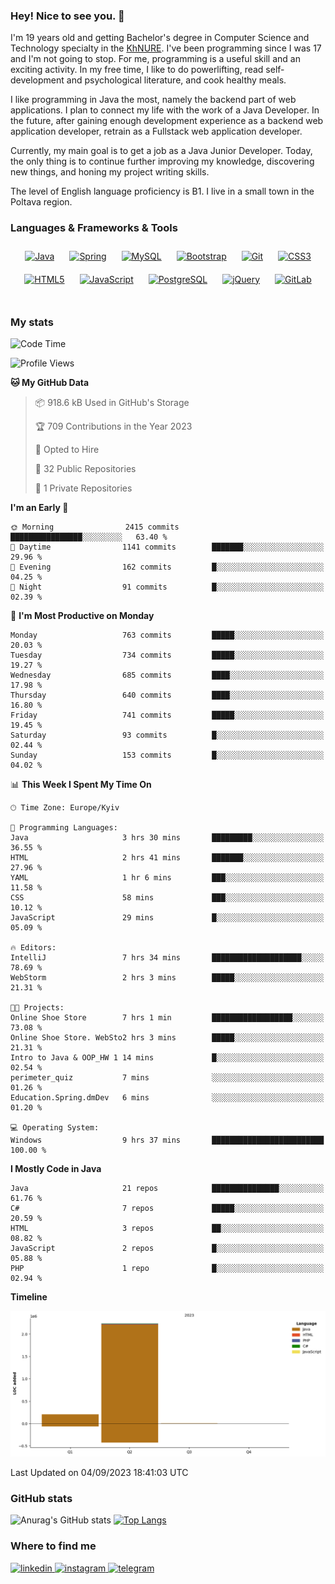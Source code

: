 ### Hey! Nice to see you. 👋

I'm 19 years old and getting Bachelor's degree in Computer Science and Technology
specialty in the [KhNURE][1]. I've been programming since I was 17 and I'm not going
to stop. For me, programming is a useful skill and an exciting activity. In my free
time, I like to do powerlifting, read self-development and psychological literature,
and cook healthy meals.

I like programming in Java the most, namely the backend part of web applications.
I plan to connect my life with the work of a Java Developer. In the future, after 
gaining enough development experience as a backend web application developer, 
retrain as a Fullstack web application developer. 

Currently, my main goal is to get a job as a Java Junior Developer. 
Today, the only thing is to continue further improving my knowledge, discovering 
new things, and honing my project writing skills.

The level of English language proficiency is B1. I live in a small town in the
Poltava region.

### Languages & Frameworks & Tools
<div align="center">  
<a href="https://www.java.com/" target="_blank"><img style="margin: 10px" src="https://profilinator.rishav.dev/skills-assets/java-original-wordmark.svg" alt="Java" height="50" /></a>
<a href="https://docs.spring.io/spring-framework/docs/3.0.x/reference/expressions.html#:~:text=The%20Spring%20Expression%20Language%20(SpEL,and%20basic%20string%20templating%20functionality." target="_blank"><img style="margin: 10px" src="https://profilinator.rishav.dev/skills-assets/springio-icon.svg" alt="Spring" height="50" /></a>
<a href="https://www.mysql.com/" target="_blank"><img style="margin: 10px" src="https://profilinator.rishav.dev/skills-assets/mysql-original-wordmark.svg" alt="MySQL" height="50" /></a>
<a href="https://getbootstrap.com/docs/3.4/javascript/" target="_blank"><img style="margin: 10px" src="https://profilinator.rishav.dev/skills-assets/bootstrap-plain.svg" alt="Bootstrap" height="50" /></a>  
<a href="https://github.com/" target="_blank"><img style="margin: 10px" src="https://profilinator.rishav.dev/skills-assets/git-scm-icon.svg" alt="Git" height="50" /></a>
<a href="https://www.w3schools.com/css/" target="_blank"><img style="margin: 10px" src="https://profilinator.rishav.dev/skills-assets/css3-original-wordmark.svg" alt="CSS3" height="50" /></a>  
<a href="https://en.wikipedia.org/wiki/HTML5" target="_blank"><img style="margin: 10px" src="https://profilinator.rishav.dev/skills-assets/html5-original-wordmark.svg" alt="HTML5" height="50" /></a>  
<a href="https://www.javascript.com/" target="_blank"><img style="margin: 10px" src="https://profilinator.rishav.dev/skills-assets/javascript-original.svg" alt="JavaScript" height="50" /></a>  
<a href="https://www.postgresql.org/" target="_blank"><img style="margin: 10px" src="https://profilinator.rishav.dev/skills-assets/postgresql-original-wordmark.svg" alt="PostgreSQL" height="50" /></a>  
<a href="https://jquery.com/" target="_blank"><img style="margin: 10px" src="https://profilinator.rishav.dev/skills-assets/jquery.png" alt="jQuery" height="50" /></a>
<a href="https://about.gitlab.com/" target="_blank"><img style="margin: 10px" src="https://profilinator.rishav.dev/skills-assets/gitlab.svg" alt="GitLab" height="50" /></a>  
</div>  

<br/>  

### My stats 

<!--START_SECTION:waka-->
![Code Time](http://img.shields.io/badge/Code%20Time-377%20hrs%2043%20mins-blue)

![Profile Views](http://img.shields.io/badge/Profile%20Views-0-blue)

**🐱 My GitHub Data** 

> 📦 918.6 kB Used in GitHub's Storage 
 > 
> 🏆 709 Contributions in the Year 2023
 > 
> 💼 Opted to Hire
 > 
> 📜 32 Public Repositories 
 > 
> 🔑 1 Private Repositories 
 > 
**I'm an Early 🐤** 

```text
🌞 Morning                2415 commits        ████████████████░░░░░░░░░   63.40 % 
🌆 Daytime                1141 commits        ███████░░░░░░░░░░░░░░░░░░   29.96 % 
🌃 Evening                162 commits         █░░░░░░░░░░░░░░░░░░░░░░░░   04.25 % 
🌙 Night                  91 commits          █░░░░░░░░░░░░░░░░░░░░░░░░   02.39 % 
```
📅 **I'm Most Productive on Monday** 

```text
Monday                   763 commits         █████░░░░░░░░░░░░░░░░░░░░   20.03 % 
Tuesday                  734 commits         █████░░░░░░░░░░░░░░░░░░░░   19.27 % 
Wednesday                685 commits         ████░░░░░░░░░░░░░░░░░░░░░   17.98 % 
Thursday                 640 commits         ████░░░░░░░░░░░░░░░░░░░░░   16.80 % 
Friday                   741 commits         █████░░░░░░░░░░░░░░░░░░░░   19.45 % 
Saturday                 93 commits          █░░░░░░░░░░░░░░░░░░░░░░░░   02.44 % 
Sunday                   153 commits         █░░░░░░░░░░░░░░░░░░░░░░░░   04.02 % 
```


📊 **This Week I Spent My Time On** 

```text
🕑︎ Time Zone: Europe/Kyiv

💬 Programming Languages: 
Java                     3 hrs 30 mins       █████████░░░░░░░░░░░░░░░░   36.55 % 
HTML                     2 hrs 41 mins       ███████░░░░░░░░░░░░░░░░░░   27.96 % 
YAML                     1 hr 6 mins         ███░░░░░░░░░░░░░░░░░░░░░░   11.58 % 
CSS                      58 mins             ███░░░░░░░░░░░░░░░░░░░░░░   10.12 % 
JavaScript               29 mins             █░░░░░░░░░░░░░░░░░░░░░░░░   05.09 % 

🔥 Editors: 
IntelliJ                 7 hrs 34 mins       ████████████████████░░░░░   78.69 % 
WebStorm                 2 hrs 3 mins        █████░░░░░░░░░░░░░░░░░░░░   21.31 % 

🐱‍💻 Projects: 
Online Shoe Store        7 hrs 1 min         ██████████████████░░░░░░░   73.08 % 
Online Shoe Store. WebSto2 hrs 3 mins        █████░░░░░░░░░░░░░░░░░░░░   21.31 % 
Intro to Java & OOP_HW 1 14 mins             █░░░░░░░░░░░░░░░░░░░░░░░░   02.54 % 
perimeter_quiz           7 mins              ░░░░░░░░░░░░░░░░░░░░░░░░░   01.26 % 
Education.Spring.dmDev   6 mins              ░░░░░░░░░░░░░░░░░░░░░░░░░   01.20 % 

💻 Operating System: 
Windows                  9 hrs 37 mins       █████████████████████████   100.00 % 
```

**I Mostly Code in Java** 

```text
Java                     21 repos            ███████████████░░░░░░░░░░   61.76 % 
C#                       7 repos             █████░░░░░░░░░░░░░░░░░░░░   20.59 % 
HTML                     3 repos             ██░░░░░░░░░░░░░░░░░░░░░░░   08.82 % 
JavaScript               2 repos             █░░░░░░░░░░░░░░░░░░░░░░░░   05.88 % 
PHP                      1 repo              █░░░░░░░░░░░░░░░░░░░░░░░░   02.94 % 
```



**Timeline**

![Lines of Code chart](https://raw.githubusercontent.com/StasonMendelso/StasonMendelso/main/assets/bar_graph.png)


 Last Updated on 04/09/2023 18:41:03 UTC
<!--END_SECTION:waka-->

### GitHub stats
![Anurag's GitHub stats](https://github-readme-stats-sigma-five.vercel.app/api?username=stasonMendelso&show_icons=true&theme=transparent)
[![Top Langs](https://github-readme-stats-sigma-five.vercel.app/api/top-langs/?username=stasonMendelso)](https://github.com/stasonMendelso/github-readme-stats)
### Where to find me

<div align="start">
<a href="https://linkedin.com/in/stanislav-hlova-0b2a00265/" target="_blank">
<img src=https://img.shields.io/badge/linkedin-%231E77B5.svg?&style=for-the-badge&logo=linkedin&logoColor=white alt=linkedin style="margin-bottom: 5px;" />
</a>
<a href="https://instagram.com/stasonMendelson" target="_blank">
<img src=https://img.shields.io/badge/instagram-%23000000.svg?&style=for-the-badge&logo=instagram&logoColor=white alt=instagram style="margin-bottom: 5px;" />
</a> 
<a href="https://t.me/Stason_Mendelson" target="_blank">
<img src=https://img.shields.io/badge/telegram-%231E77B5.svg?&style=for-the-badge&logo=telegram&logoColor=white alt=telegram style="margin-bottom: 5px;" />
</a>  
</div>  

[1]:[https://nure.ua/en/]

